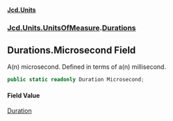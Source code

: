 #### [Jcd.Units](index.md 'index')
### [Jcd.Units.UnitsOfMeasure](Jcd.Units.UnitsOfMeasure.md 'Jcd.Units.UnitsOfMeasure').[Durations](Jcd.Units.UnitsOfMeasure.Durations.md 'Jcd.Units.UnitsOfMeasure.Durations')

## Durations.Microsecond Field

A(n) microsecond. Defined in terms of a(n) millisecond.

```csharp
public static readonly Duration Microsecond;
```

#### Field Value
[Duration](Jcd.Units.UnitTypes.Duration.md 'Jcd.Units.UnitTypes.Duration')